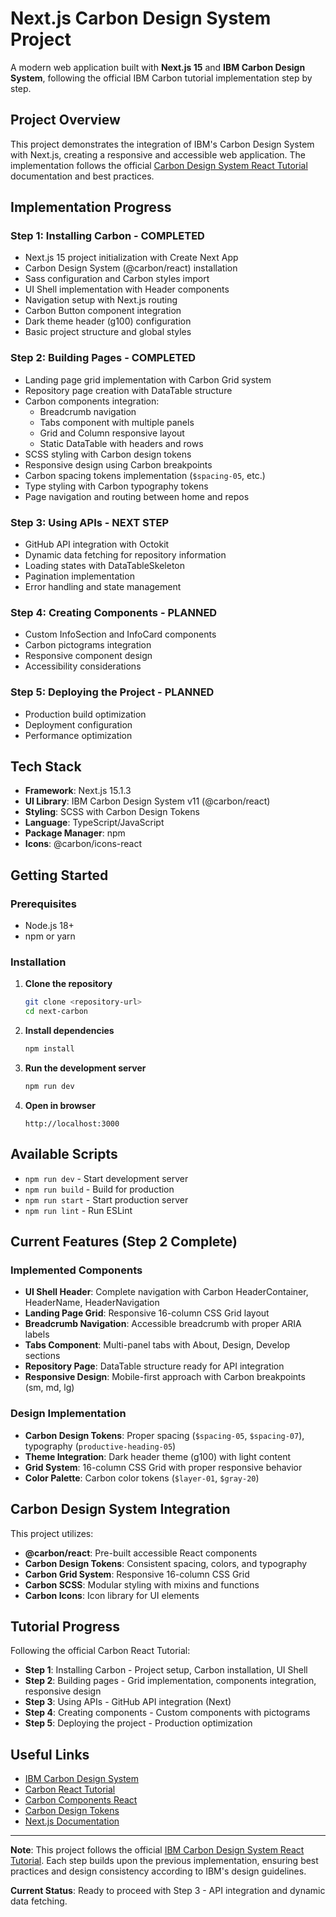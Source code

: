 # Next.js Carbon Design System Project

A modern web application built with **Next.js 15** and **IBM Carbon Design System**, following the official IBM Carbon tutorial implementation step by step.

## Project Overview

This project demonstrates the integration of IBM's Carbon Design System with Next.js, creating a responsive and accessible web application. The implementation follows the official [Carbon Design System React Tutorial](https://carbondesignsystem.com/tutorial/react/overview) documentation and best practices.

## Implementation Progress

### Step 1: Installing Carbon - COMPLETED
- Next.js 15 project initialization with Create Next App
- Carbon Design System (@carbon/react) installation
- Sass configuration and Carbon styles import
- UI Shell implementation with Header components
- Navigation setup with Next.js routing
- Carbon Button component integration
- Dark theme header (g100) configuration
- Basic project structure and global styles

### Step 2: Building Pages - COMPLETED
- Landing page grid implementation with Carbon Grid system
- Repository page creation with DataTable structure
- Carbon components integration:
  - Breadcrumb navigation
  - Tabs component with multiple panels
  - Grid and Column responsive layout
  - Static DataTable with headers and rows
- SCSS styling with Carbon design tokens
- Responsive design using Carbon breakpoints
- Carbon spacing tokens implementation (`$spacing-05`, etc.)
- Type styling with Carbon typography tokens
- Page navigation and routing between home and repos

### Step 3: Using APIs - NEXT STEP
- GitHub API integration with Octokit
- Dynamic data fetching for repository information
- Loading states with DataTableSkeleton
- Pagination implementation
- Error handling and state management

### Step 4: Creating Components - PLANNED
- Custom InfoSection and InfoCard components
- Carbon pictograms integration
- Responsive component design
- Accessibility considerations

### Step 5: Deploying the Project - PLANNED
- Production build optimization
- Deployment configuration
- Performance optimization

## Tech Stack

- **Framework**: Next.js 15.1.3
- **UI Library**: IBM Carbon Design System v11 (@carbon/react)
- **Styling**: SCSS with Carbon Design Tokens
- **Language**: TypeScript/JavaScript
- **Package Manager**: npm
- **Icons**: @carbon/icons-react

## Getting Started

### Prerequisites
- Node.js 18+ 
- npm or yarn

### Installation

1. **Clone the repository**
   ```bash
   git clone <repository-url>
   cd next-carbon
   ```

2. **Install dependencies**
   ```bash
   npm install
   ```

3. **Run the development server**
   ```bash
   npm run dev
   ```

4. **Open in browser**
   ```
   http://localhost:3000
   ```

## Available Scripts

- `npm run dev` - Start development server
- `npm run build` - Build for production
- `npm run start` - Start production server
- `npm run lint` - Run ESLint

## Current Features (Step 2 Complete)

### Implemented Components
- **UI Shell Header**: Complete navigation with Carbon HeaderContainer, HeaderName, HeaderNavigation
- **Landing Page Grid**: Responsive 16-column CSS Grid layout
- **Breadcrumb Navigation**: Accessible breadcrumb with proper ARIA labels
- **Tabs Component**: Multi-panel tabs with About, Design, Develop sections
- **Repository Page**: DataTable structure ready for API integration
- **Responsive Design**: Mobile-first approach with Carbon breakpoints (sm, md, lg)

### Design Implementation
- **Carbon Design Tokens**: Proper spacing (`$spacing-05`, `$spacing-07`), typography (`productive-heading-05`)
- **Theme Integration**: Dark header theme (g100) with light content
- **Grid System**: 16-column CSS Grid with proper responsive behavior
- **Color Palette**: Carbon color tokens (`$layer-01`, `$gray-20`)

## Carbon Design System Integration

This project utilizes:
- **@carbon/react**: Pre-built accessible React components
- **Carbon Design Tokens**: Consistent spacing, colors, and typography
- **Carbon Grid System**: Responsive 16-column CSS Grid
- **Carbon SCSS**: Modular styling with mixins and functions
- **Carbon Icons**: Icon library for UI elements

## Tutorial Progress

Following the official Carbon React Tutorial:
- **Step 1**: Installing Carbon - Project setup, Carbon installation, UI Shell
- **Step 2**: Building pages - Grid implementation, components integration, responsive design
- **Step 3**: Using APIs - GitHub API integration (Next)
- **Step 4**: Creating components - Custom components with pictograms
- **Step 5**: Deploying the project - Production optimization

## Useful Links

- [IBM Carbon Design System](https://carbondesignsystem.com/)
- [Carbon React Tutorial](https://carbondesignsystem.com/tutorial/react/overview)
- [Carbon Components React](https://react.carbondesignsystem.com/)
- [Carbon Design Tokens](https://carbondesignsystem.com/elements/color/tokens)
- [Next.js Documentation](https://nextjs.org/docs)

---

**Note**: This project follows the official [IBM Carbon Design System React Tutorial](https://carbondesignsystem.com/tutorial/react/overview). Each step builds upon the previous implementation, ensuring best practices and design consistency according to IBM's design guidelines.

**Current Status**: Ready to proceed with Step 3 - API integration and dynamic data fetching.